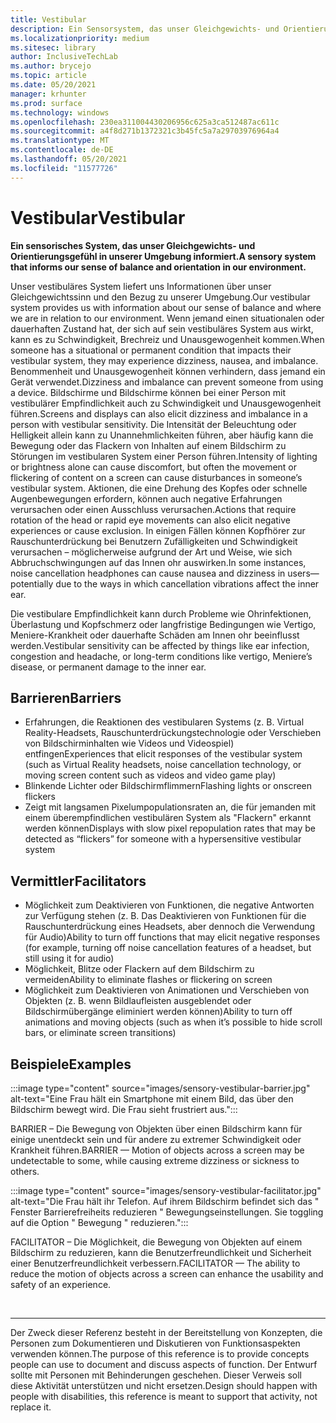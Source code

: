 ```yaml
---
title: Vestibular
description: Ein Sensorsystem, das unser Gleichgewichts- und Orientierungsgefühl in unserer Umgebung informiert
ms.localizationpriority: medium
ms.sitesec: library
author: InclusiveTechLab
ms.author: brycejo
ms.topic: article
ms.date: 05/20/2021
manager: krhunter
ms.prod: surface
ms.technology: windows
ms.openlocfilehash: 230ea311004430206956c625a3ca512487ac611c
ms.sourcegitcommit: a4f8d271b1372321c3b45fc5a7a29703976964a4
ms.translationtype: MT
ms.contentlocale: de-DE
ms.lasthandoff: 05/20/2021
ms.locfileid: "11577726"
---
```

# <a name="vestibular"></a><span data-ttu-id="d891c-103">Vestibular</span><span class="sxs-lookup"><span data-stu-id="d891c-103">Vestibular</span></span>

**<span data-ttu-id="d891c-104">Ein sensorisches System, das unser Gleichgewichts- und Orientierungsgefühl in unserer Umgebung informiert.</span><span class="sxs-lookup"><span data-stu-id="d891c-104">A sensory system that informs our sense of balance and orientation in our environment.</span></span>**

<span data-ttu-id="d891c-105">Unser vestibuläres System liefert uns Informationen über unser Gleichgewichtssinn und den Bezug zu unserer Umgebung.</span><span class="sxs-lookup"><span data-stu-id="d891c-105">Our vestibular system provides us with information about our sense of balance and where we are in relation to our environment.</span></span> <span data-ttu-id="d891c-106">Wenn jemand einen situationalen oder dauerhaften Zustand hat, der sich auf sein vestibuläres System aus wirkt, kann es zu Schwindigkeit, Brechreiz und Unausgewogenheit kommen.</span><span class="sxs-lookup"><span data-stu-id="d891c-106">When someone has a situational or permanent condition that impacts their vestibular system, they may experience dizziness, nausea, and imbalance.</span></span> <span data-ttu-id="d891c-107">Benommenheit und Unausgewogenheit können verhindern, dass jemand ein Gerät verwendet.</span><span class="sxs-lookup"><span data-stu-id="d891c-107">Dizziness and imbalance can prevent someone from using a device.</span></span> <span data-ttu-id="d891c-108">Bildschirme und Bildschirme können bei einer Person mit vestibulärer Empfindlichkeit auch zu Schwindigkeit und Unausgewogenheit führen.</span><span class="sxs-lookup"><span data-stu-id="d891c-108">Screens and displays can also elicit dizziness and imbalance in a person with vestibular sensitivity.</span></span> <span data-ttu-id="d891c-109">Die Intensität der Beleuchtung oder Helligkeit allein kann zu Unannehmlichkeiten führen, aber häufig kann die Bewegung oder das Flackern von Inhalten auf einem Bildschirm zu Störungen im vestibularen System einer Person führen.</span><span class="sxs-lookup"><span data-stu-id="d891c-109">Intensity of lighting or brightness alone can cause discomfort, but often the movement or flickering of content on a screen can cause disturbances in someone’s vestibular system.</span></span> <span data-ttu-id="d891c-110">Aktionen, die eine Drehung des Kopfes oder schnelle Augenbewegungen erfordern, können auch negative Erfahrungen verursachen oder einen Ausschluss verursachen.</span><span class="sxs-lookup"><span data-stu-id="d891c-110">Actions that require rotation of the head or rapid eye movements can also elicit negative experiences or cause exclusion.</span></span> <span data-ttu-id="d891c-111">In einigen Fällen können Kopfhörer zur Rauschunterdrückung bei Benutzern Zufälligkeiten und Schwindigkeit verursachen – möglicherweise aufgrund der Art und Weise, wie sich Abbruchschwingungen auf das Innen ohr auswirken.</span><span class="sxs-lookup"><span data-stu-id="d891c-111">In some instances, noise cancellation headphones can cause nausea and dizziness in users—potentially due to the ways in which cancellation vibrations affect the inner ear.</span></span>

<span data-ttu-id="d891c-112">Die vestibulare Empfindlichkeit kann durch Probleme wie Ohrinfektionen, Überlastung und Kopfschmerz oder langfristige Bedingungen wie Vertigo, Meniere-Krankheit oder dauerhafte Schäden am Innen ohr beeinflusst werden.</span><span class="sxs-lookup"><span data-stu-id="d891c-112">Vestibular sensitivity can be affected by things like ear infection, congestion and headache, or long-term conditions like vertigo, Meniere’s disease, or permanent damage to the inner ear.</span></span>

## <a name="barriers"></a><span data-ttu-id="d891c-113">Barrieren</span><span class="sxs-lookup"><span data-stu-id="d891c-113">Barriers</span></span>
* <span data-ttu-id="d891c-114">Erfahrungen, die Reaktionen des vestibularen Systems (z. B. Virtual Reality-Headsets, Rauschunterdrückungstechnologie oder Verschieben von Bildschirminhalten wie Videos und Videospiel) entfingen</span><span class="sxs-lookup"><span data-stu-id="d891c-114">Experiences that elicit responses of the vestibular system (such as Virtual Reality headsets, noise cancellation technology, or moving screen content such as videos and video game play)</span></span>
* <span data-ttu-id="d891c-115">Blinkende Lichter oder Bildschirmflimmern</span><span class="sxs-lookup"><span data-stu-id="d891c-115">Flashing lights or onscreen flickers</span></span>
* <span data-ttu-id="d891c-116">Zeigt mit langsamen Pixelumpopulationsraten an, die für jemanden mit einem überempfindlichen vestibulären System als "Flackern" erkannt werden können</span><span class="sxs-lookup"><span data-stu-id="d891c-116">Displays with slow pixel repopulation rates that may be detected as “flickers” for someone with a hypersensitive vestibular system</span></span>

## <a name="facilitators"></a><span data-ttu-id="d891c-117">Vermittler</span><span class="sxs-lookup"><span data-stu-id="d891c-117">Facilitators</span></span>
* <span data-ttu-id="d891c-118">Möglichkeit zum Deaktivieren von Funktionen, die negative Antworten zur Verfügung stehen (z. B. Das Deaktivieren von Funktionen für die Rauschunterdrückung eines Headsets, aber dennoch die Verwendung für Audio)</span><span class="sxs-lookup"><span data-stu-id="d891c-118">Ability to turn off functions that may elicit negative responses (for example, turning off noise cancellation features of a headset, but still using it for audio)</span></span>
* <span data-ttu-id="d891c-119">Möglichkeit, Blitze oder Flackern auf dem Bildschirm zu vermeiden</span><span class="sxs-lookup"><span data-stu-id="d891c-119">Ability to eliminate flashes or flickering on screen</span></span>
* <span data-ttu-id="d891c-120">Möglichkeit zum Deaktivieren von Animationen und Verschieben von Objekten (z. B. wenn Bildlaufleisten ausgeblendet oder Bildschirmübergänge eliminiert werden können)</span><span class="sxs-lookup"><span data-stu-id="d891c-120">Ability to turn off animations and moving objects (such as when it’s possible to hide scroll bars, or eliminate screen transitions)</span></span>

## <a name="examples"></a><span data-ttu-id="d891c-121">Beispiele</span><span class="sxs-lookup"><span data-stu-id="d891c-121">Examples</span></span>

:::image type="content" source="images/sensory-vestibular-barrier.jpg" alt-text="Eine Frau hält ein Smartphone mit einem Bild, das über den Bildschirm bewegt wird. Die Frau sieht frustriert aus.":::

<span data-ttu-id="d891c-124">BARRIER – Die Bewegung von Objekten über einen Bildschirm kann für einige unentdeckt sein und für andere zu extremer Schwindigkeit oder Krankheit führen.</span><span class="sxs-lookup"><span data-stu-id="d891c-124">BARRIER — Motion of objects across a screen may be undetectable to some, while causing extreme dizziness or sickness to others.</span></span> 

:::image type="content" source="images/sensory-vestibular-facilitator.jpg" alt-text="Die Frau hält ihr Telefon. Auf ihrem Bildschirm befindet sich das &quot; Fenster Barrierefreiheits reduzieren &quot; Bewegungseinstellungen. Sie toggling auf die Option &quot; Bewegung &quot; reduzieren.":::

<span data-ttu-id="d891c-128">FACILITATOR – Die Möglichkeit, die Bewegung von Objekten auf einem Bildschirm zu reduzieren, kann die Benutzerfreundlichkeit und Sicherheit einer Benutzerfreundlichkeit verbessern.</span><span class="sxs-lookup"><span data-stu-id="d891c-128">FACILITATOR — The ability to reduce the motion of objects across a screen can enhance the usability and safety of an experience.</span></span> 

&nbsp;

[comment]: # (Footer-Anweisung)
___
<span data-ttu-id="d891c-130">Der Zweck dieser Referenz besteht in der Bereitstellung von Konzepten, die Personen zum Dokumentieren und Diskutieren von Funktionsaspekten verwenden können.</span><span class="sxs-lookup"><span data-stu-id="d891c-130">The purpose of this reference is to provide concepts people can use to document and discuss aspects of function.</span></span> <span data-ttu-id="d891c-131">Der Entwurf sollte mit Personen mit Behinderungen geschehen. Dieser Verweis soll diese Aktivität unterstützen und nicht ersetzen.</span><span class="sxs-lookup"><span data-stu-id="d891c-131">Design should happen with people with disabilities, this reference is meant to support that activity, not replace it.</span></span> 